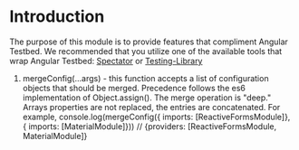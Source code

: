 # Introduction
The purpose of this module is to provide features that compliment Angular Testbed.  We recommended that you utilize one of the available tools that wrap Angular Testbed: [Spectator](https://netbasal.com/spectator-v4-a-powerful-tool-to-simplify-your-angular-tests-bd65a0bf317e) or [Testing-Library](https://testing-library.com/docs/angular-testing-library/intro/)

1. mergeConfig(...args) - this function accepts a list of configuration objects that should be merged.  Precedence follows the es6 implementation of Object.assign().  The merge operation is "deep."  Arrays properties are not replaced, the entries are concatenated.   For example,
        console.log(mergeConfig({ imports: [ReactiveFormsModule]}, { imports: [MaterialModule]}))
        // {providers: [ReactiveFormsModule, MaterialModule]}
